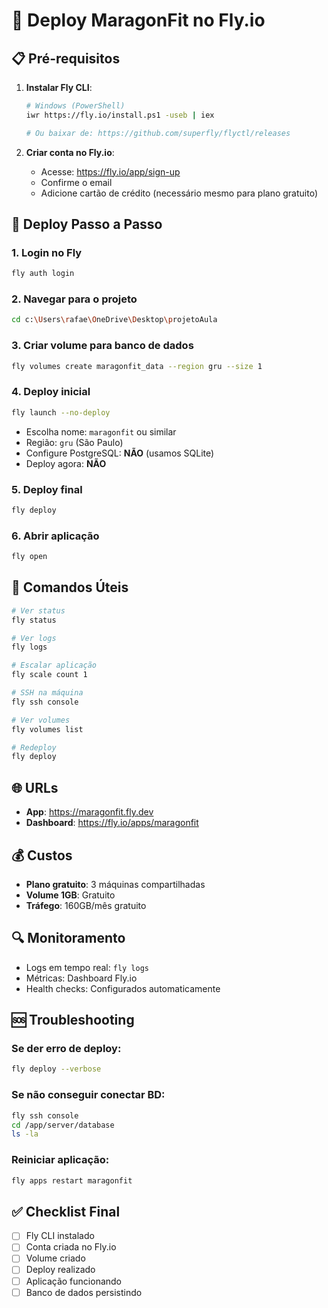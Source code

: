 # 🚀 Deploy MaragonFit no Fly.io

## 📋 Pré-requisitos

1. **Instalar Fly CLI**:
   ```bash
   # Windows (PowerShell)
   iwr https://fly.io/install.ps1 -useb | iex
   
   # Ou baixar de: https://github.com/superfly/flyctl/releases
   ```

2. **Criar conta no Fly.io**:
   - Acesse: https://fly.io/app/sign-up
   - Confirme o email
   - Adicione cartão de crédito (necessário mesmo para plano gratuito)

## 🚀 Deploy Passo a Passo

### 1. **Login no Fly**
```bash
fly auth login
```

### 2. **Navegar para o projeto**
```bash
cd c:\Users\rafae\OneDrive\Desktop\projetoAula
```

### 3. **Criar volume para banco de dados**
```bash
fly volumes create maragonfit_data --region gru --size 1
```

### 4. **Deploy inicial**
```bash
fly launch --no-deploy
```
- Escolha nome: `maragonfit` ou similar
- Região: `gru` (São Paulo)
- Configure PostgreSQL: **NÃO** (usamos SQLite)
- Deploy agora: **NÃO**

### 5. **Deploy final**
```bash
fly deploy
```

### 6. **Abrir aplicação**
```bash
fly open
```

## 🔧 Comandos Úteis

```bash
# Ver status
fly status

# Ver logs
fly logs

# Escalar aplicação
fly scale count 1

# SSH na máquina
fly ssh console

# Ver volumes
fly volumes list

# Redeploy
fly deploy
```

## 🌐 **URLs**
- **App**: https://maragonfit.fly.dev
- **Dashboard**: https://fly.io/apps/maragonfit

## 💰 **Custos**
- **Plano gratuito**: 3 máquinas compartilhadas
- **Volume 1GB**: Gratuito
- **Tráfego**: 160GB/mês gratuito

## 🔍 **Monitoramento**
- Logs em tempo real: `fly logs`
- Métricas: Dashboard Fly.io
- Health checks: Configurados automaticamente

## 🆘 **Troubleshooting**

### Se der erro de deploy:
```bash
fly deploy --verbose
```

### Se não conseguir conectar BD:
```bash
fly ssh console
cd /app/server/database
ls -la
```

### Reiniciar aplicação:
```bash
fly apps restart maragonfit
```

## ✅ **Checklist Final**
- [ ] Fly CLI instalado
- [ ] Conta criada no Fly.io
- [ ] Volume criado
- [ ] Deploy realizado
- [ ] Aplicação funcionando
- [ ] Banco de dados persistindo
